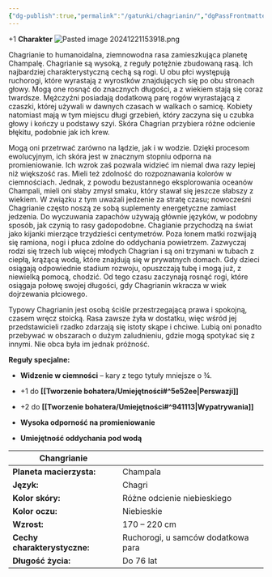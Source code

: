 ```yaml
---
{"dg-publish":true,"permalink":"/gatunki/chagrianin/","dgPassFrontmatter":true}
---
```


+1 **Charakter**
![Pasted image 20241221153918.png](/img/user/Obrazy/Pasted%20image%2020241221153918.png)

Chagrianie to humanoidalna, ziemnowodna rasa zamieszkująca planetę Champalę. Chagrianie są wysoką, z reguły potężnie zbudowaną rasą. Ich najbardziej charakterystyczną cechą są rogi. U obu płci występują ruchorogi, które wyrastają z wyrostków znajdujących się po obu stronach głowy. Mogą one rosnąć do znacznych długości, a z wiekiem stają się coraz twardsze. Mężczyźni posiadają dodatkową parę rogów wyrastającą z czaszki, której używali w dawnych czasach w walkach o samicę. Kobiety natomiast mają w tym miejscu długi grzebień, który zaczyna się u czubka głowy i kończy u podstawy szyi. Skóra Chagrian przybiera różne odcienie błękitu, podobnie jak ich krew.

Mogą oni przetrwać zarówno na lądzie, jak i w wodzie. Dzięki procesom ewolucyjnym, ich skóra jest w znacznym stopniu odporna na promieniowanie. Ich wzrok zaś pozwala widzieć im niemal dwa razy lepiej niż większość ras. Mieli też zdolność do rozpoznawania kolorów w ciemnościach. Jednak, z powodu bezustannego eksplorowania oceanów Champali, mieli oni słaby zmysł smaku, który stawał się jeszcze słabszy z wiekiem. W związku z tym uważali jedzenie za stratę czasu; nowocześni Chagrianie często noszą ze sobą suplementy energetyczne zamiast jedzenia. Do wyczuwania zapachów używają głównie języków, w podobny sposób, jak czynią to rasy gadopodobne. Chagianie przychodzą na świat jako kijanki mierzące trzydzieści centymetrów. Poza łonem matki rozwijają się ramiona, nogi i płuca zdolne do oddychania powietrzem. Zazwyczaj rodzi się trzech lub więcej młodych Chagrian i są oni trzymani w tubach z ciepłą, krążącą wodą, które znajdują się w prywatnych domach. Gdy dzieci osiągają odpowiednie stadium rozwoju, opuszczają tubę i mogą już, z niewielką pomocą, chodzić. Od tego czasu zaczynają rosnąć rogi, które osiągaja połowę swojej długości, gdy Chagrianin wkracza w wiek dojrzewania płciowego.

Typowy Chagrianin jest osobą ściśle przestrzegającą prawa i spokojną, czasem wręcz stoicką. Rasa zawsze żyła w dostatku, więc wśród jej przedstawicieli rzadko zdarzają się istoty skąpe i chciwe. Lubią oni ponadto przebywać w obszarach o dużym zaludnieniu, gdzie mogą spotykać się z innymi. Nie obca była im jednak próżność.

**Reguły specjalne:**

- **Widzenie w ciemności** – kary z tego tytuły mniejsze o ¾.

- +1 do **[[Tworzenie bohatera/Umiejętności#^5e52ee\|Perswazji]]**

- +2 do **[[Tworzenie bohatera/Umiejętności#^941113\|Wypatrywania]]**

- **Wysoka odporność na promieniowanie**

- **Umiejętność oddychania pod wodą**

| **Changrianie**              |                                    |
| ---------------------------- | ---------------------------------- |
| **Planeta macierzysta:**     | Champala                           |
| **Język:**                   | Chagri                             |
| **Kolor skóry:**             | Różne odcienie niebieskiego        |
| **Kolor oczu:**              | Niebieskie                         |
| **Wzrost:**                  | 170 – 220 cm                       |
| **Cechy charakterystyczne:** | Ruchorogi, u samców dodatkowa para |
| **Długość życia:**           | Do 76 lat                          |